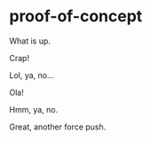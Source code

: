 # proof-of-concept

What is up.

Crap!

Lol, ya, no...

Ola!

Hmm, ya, no.

Great, another force push.